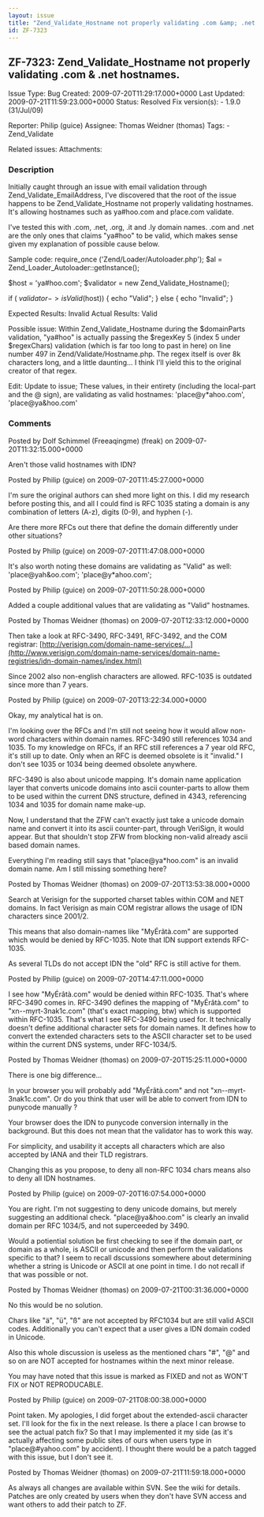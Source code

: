 ```yaml
---
layout: issue
title: "Zend_Validate_Hostname not properly validating .com &amp; .net hostnames."
id: ZF-7323
---
```


ZF-7323: Zend\_Validate\_Hostname not properly validating .com & .net hostnames.
--------------------------------------------------------------------------------

 Issue Type: Bug Created: 2009-07-20T11:29:17.000+0000 Last Updated: 2009-07-21T11:59:23.000+0000 Status: Resolved Fix version(s): - 1.9.0 (31/Jul/09)
 
 Reporter:  Philip (guice)  Assignee:  Thomas Weidner (thomas)  Tags: - Zend\_Validate
 
 Related issues: 
 Attachments: 
### Description

Initially caught through an issue with email validation through Zend\_Validate\_EmailAddress, I've discovered that the root of the issue happens to be Zend\_Validate\_Hostname not properly validating hostnames. It's allowing hostnames such as ya#hoo.com and p!ace.com validate.

I've tested this with .com, .net, .org, .it and .ly domain names. .com and .net are the only ones that claims "ya#hoo" to be valid, which makes sense given my explanation of possible cause below.

Sample code: require\_once ('Zend/Loader/Autoloader.php'); $al = Zend\_Loader\_Autoloader::getInstance();

$host = 'ya#hoo.com'; $validator = new Zend\_Validate\_Hostname();

if ( $validator->isValid($host)) { echo "Valid"; } else { echo "Invalid"; }

Expected Results: Invalid Actual Results: Valid

Possible issue: Within Zend\_Validate\_Hostname during the $domainParts validation, "ya#hoo" is actually passing the $regexKey 5 (index 5 under $regexChars) validation (which is far too long to past in here) on line number 497 in Zend/Validate/Hostname.php. The regex itself is over 8k characters long, and a little daunting... I think I'll yield this to the original creator of that regex.

Edit: Update to issue; These values, in their entirety (including the local-part and the @ sign), are validating as valid hostnames: 'place@y\*ahoo.com', 'place@ya&hoo.com'

 

 

### Comments

Posted by Dolf Schimmel (Freeaqingme) (freak) on 2009-07-20T11:32:15.000+0000

Aren't those valid hostnames with IDN?

 

 

Posted by Philip (guice) on 2009-07-20T11:45:27.000+0000

I'm sure the original authors can shed more light on this. I did my research before posting this, and all I could find is RFC 1035 stating a domain is any combination of letters (A-z), digits (0-9), and hyphen (-).

Are there more RFCs out there that define the domain differently under other situations?

 

 

Posted by Philip (guice) on 2009-07-20T11:47:08.000+0000

It's also worth noting these domains are validating as "Valid" as well: 'place@yah&oo.com'; 'place@y\*ahoo.com';

 

 

Posted by Philip (guice) on 2009-07-20T11:50:28.000+0000

Added a couple additional values that are validating as "Valid" hostnames.

 

 

Posted by Thomas Weidner (thomas) on 2009-07-20T12:33:12.000+0000

Then take a look at RFC-3490, RFC-3491, RFC-3492, and the COM registrar: [http://verisign.com/domain-name-services/…](http://www.verisign.com/domain-name-services/domain-name-registries/idn-domain-names/index.html)

Since 2002 also non-english characters are allowed. RFC-1035 is outdated since more than 7 years.

 

 

Posted by Philip (guice) on 2009-07-20T13:22:34.000+0000

Okay, my analytical hat is on.

I'm looking over the RFCs and I'm still not seeing how it would allow non-word characters within domain names. RFC-3490 still references 1034 and 1035. To my knowledge on RFCs, if an RFC still references a 7 year old RFC, it's still up to date. Only when an RFC is deemed obsolete is it "invalid." I don't see 1035 or 1034 being deemed obsolete anywhere.

RFC-3490 is also about unicode mapping. It's domain name application layer that converts unicode domains into ascii counter-parts to allow them to be used within the current DNS structure, defined in 4343, referencing 1034 and 1035 for domain name make-up.

Now, I understand that the ZFW can't exactly just take a unicode domain name and convert it into its ascii counter-part, through VeriSign, it would appear. But that shouldn't stop ZFW from blocking non-valid already ascii based domain names.

Everything I'm reading still says that "place@ya\*hoo.com" is an invalid domain name. Am I still missing something here?

 

 

Posted by Thomas Weidner (thomas) on 2009-07-20T13:53:38.000+0000

Search at Verisign for the supported charset tables within COM and NET domains. In fact Verisign as main COM registrar allows the usage of IDN characters since 2001/2.

This means that also domain-names like "MyÉrâtà.com" are supported which would be denied by RFC-1035. Note that IDN support extends RFC-1035.

As several TLDs do not accept IDN the "old" RFC is still active for them.

 

 

Posted by Philip (guice) on 2009-07-20T14:47:11.000+0000

I see how "MyÉrâtà.com" would be denied within RFC-1035. That's where RFC-3490 comes in. RFC-3490 defines the mapping of "MyÉrâtà.com" to "xn--myrt-3nak1c.com" (that's exact mapping, btw) which is supported within RFC-1035. That's what I see RFC-3490 being used for. It technically doesn't define additional character sets for domain names. It defines how to convert the extended characters sets to the ASCII character set to be used within the current DNS systems, under RFC-1034/5.

 

 

Posted by Thomas Weidner (thomas) on 2009-07-20T15:25:11.000+0000

There is one big difference...

In your browser you will probably add "MyÉrâtà.com" and not "xn--myrt-3nak1c.com". Or do you think that user will be able to convert from IDN to punycode manually ?

Your browser does the IDN to punycode conversion internally in the background. But this does not mean that the validator has to work this way.

For simplicity, and usability it accepts all characters which are also accepted by IANA and their TLD registrars.

Changing this as you propose, to deny all non-RFC 1034 chars means also to deny all IDN hostnames.

 

 

Posted by Philip (guice) on 2009-07-20T16:07:54.000+0000

You are right. I'm not suggesting to deny unicode domains, but merely suggesting an additional check. "place@ya&hoo.com" is clearly an invalid domain per RFC 1034/5, and not superceeded by 3490.

Would a potiential solution be first checking to see if the domain part, or domain as a whole, is ASCII or unicode and then perform the validations specific to that? I seem to recall dscussions somewhere about determining whether a string is Unicode or ASCII at one point in time. I do not recall if that was possible or not.

 

 

Posted by Thomas Weidner (thomas) on 2009-07-21T00:31:36.000+0000

No this would be no solution.

Chars like "ä", "ü", "ß" are not accepted by RFC1034 but are still valid ASCII codes. Additionally you can't expect that a user gives a IDN domain coded in Unicode.

Also this whole discussion is useless as the mentioned chars "#", "@" and so on are NOT accepted for hostnames within the next minor release.

You may have noted that this issue is marked as FIXED and not as WON'T FIX or NOT REPRODUCABLE.

 

 

Posted by Philip (guice) on 2009-07-21T08:00:38.000+0000

Point taken. My apologies, I did forget about the extended-ascii character set. I'll look for the fix in the next release. Is there a place I can browse to see the actual patch fix? So that I may implemented it my side (as it's actually affecting some public sites of ours when users type in "place@#yahoo.com" by accident). I thought there would be a patch tagged with this issue, but I don't see it.

 

 

Posted by Thomas Weidner (thomas) on 2009-07-21T11:59:18.000+0000

As always all changes are available within SVN. See the wiki for details. Patches are only created by users when they don't have SVN access and want others to add their patch to ZF.

 

 